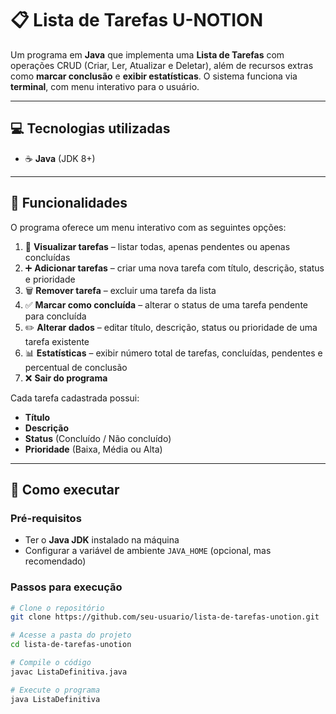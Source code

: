 # 📋 Lista de Tarefas U-NOTION  

Um programa em **Java** que implementa uma **Lista de Tarefas** com operações CRUD (Criar, Ler, Atualizar e Deletar), além de recursos extras como **marcar conclusão** e **exibir estatísticas**. O sistema funciona via **terminal**, com menu interativo para o usuário.  

---

## 💻 Tecnologias utilizadas  

- ☕ **Java** (JDK 8+)  

---

## 📜 Funcionalidades  

O programa oferece um menu interativo com as seguintes opções:  

1. 📖 **Visualizar tarefas** – listar todas, apenas pendentes ou apenas concluídas  
2. ➕ **Adicionar tarefas** – criar uma nova tarefa com título, descrição, status e prioridade  
3. 🗑️ **Remover tarefa** – excluir uma tarefa da lista  
4. ✅ **Marcar como concluída** – alterar o status de uma tarefa pendente para concluída  
5. ✏️ **Alterar dados** – editar título, descrição, status ou prioridade de uma tarefa existente  
6. 📊 **Estatísticas** – exibir número total de tarefas, concluídas, pendentes e percentual de conclusão  
7. ❌ **Sair do programa**  

Cada tarefa cadastrada possui:  
- **Título**  
- **Descrição**  
- **Status** (Concluído / Não concluído)  
- **Prioridade** (Baixa, Média ou Alta)  

---

## 🚀 Como executar  

### Pré-requisitos  
- Ter o **Java JDK** instalado na máquina  
- Configurar a variável de ambiente `JAVA_HOME` (opcional, mas recomendado)  

### Passos para execução  

```bash
# Clone o repositório
git clone https://github.com/seu-usuario/lista-de-tarefas-unotion.git

# Acesse a pasta do projeto
cd lista-de-tarefas-unotion

# Compile o código
javac ListaDefinitiva.java

# Execute o programa
java ListaDefinitiva
